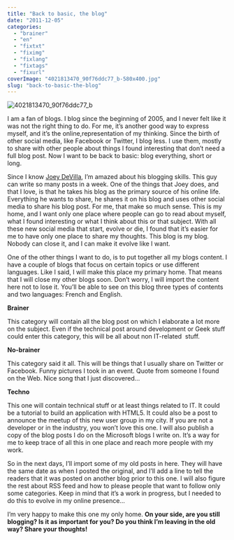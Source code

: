 ```yaml
---
title: "Back to basic, the blog"
date: "2011-12-05"
categories: 
  - "brainer"
  - "en"
  - "fixtxt"
  - "fiximg"
  - "fixlang"
  - "fixtags"
  - "fixurl"
coverImage: "4021813470_90f76ddc77_b-580x400.jpg"
slug: "back-to-basic-the-blog"
---
```


![](images/4021813470_90f76ddc77_b-580x400.jpg "4021813470_90f76ddc77_b")

I am a fan of blogs. I blog since the beginning of 2005, and I never felt like it was not the right thing to do. For me, it’s another good way to express myself, and it’s the online,representation of my thinking. Since the birth of other social media, like Facebook or Twitter, I blog less. I use them, mostly to share with other people about things I found interesting that don’t need a full blog post. Now I want to be back to basic: blog everything, short or long.

Since I know [Joey DeVilla](https://joeydevilla.com), I’m amazed about his blogging skills. This guy can write so many posts in a week. One of the things that Joey does, and that I love, is that he takes his blog as the primary source of his online life. Everything he wants to share, he shares it on his blog and uses other social media to share his blog post. For me, that make so much sense. This is my home, and I want only one place where people can go to read about myself, what I found interesting or what I think about this or that subject. With all these new social media that start, evolve or die, I found that it’s easier for me to have only one place to share my thoughts. This blog is my blog. Nobody can close it, and I can make it evolve like I want.

One of the other things I want to do, is to put together all my blogs content. I have a couple of blogs that focus on certain topics or use different languages. Like I said, I will make this place my primary home. That means that I will close my other blogs soon. Don’t worry, I will import the content here not to lose it. You’ll be able to see on this blog three types of contents and two languages: French and English.

**Brainer**

This category will contain all the blog post on which I elaborate a lot more on the subject. Even if the technical post around development or Geek stuff could enter this category, this will be all about non IT-related  stuff.

**No-brainer**

This category said it all. This will be things that I usually share on Twitter or Facebook. Funny pictures I took in an event. Quote from someone I found on the Web. Nice song that I just discovered…

**Techno**

This one will contain technical stuff or at least things related to IT. It could be a tutorial to build an application with HTML5. It could also be a post to announce the meetup of this new user group in my city. If you are not a developer or in the industry, you won’t love this one. I will also publish a copy of the blog posts I do on the Microsoft blogs I write on. It’s a way for me to keep trace of all this in one place and reach more people with my work.

So in the next days, I’ll import some of my old posts in here. They will have the same date as when I posted the original, and I’ll add a line to tell the readers that it was posted on another blog prior to this one. I will also figure the rest about RSS feed and how to please people that want to follow only some categories. Keep in mind that it’s a work in progress, but I needed to do this to evolve in my online presence…

I’m very happy to make this one my only home. **On your side, are you still blogging? Is it as important for you? Do you think I’m leaving in the old way? Share your thoughts!**
